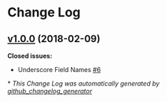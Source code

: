 # Change Log

## [v1.0.0](https://github.com/karagenit/frc-motors/tree/v1.0.0) (2018-02-09)
**Closed issues:**

- Underscore Field Names [\#6](https://github.com/karagenit/frc-motors/issues/6)



\* *This Change Log was automatically generated by [github_changelog_generator](https://github.com/skywinder/Github-Changelog-Generator)*